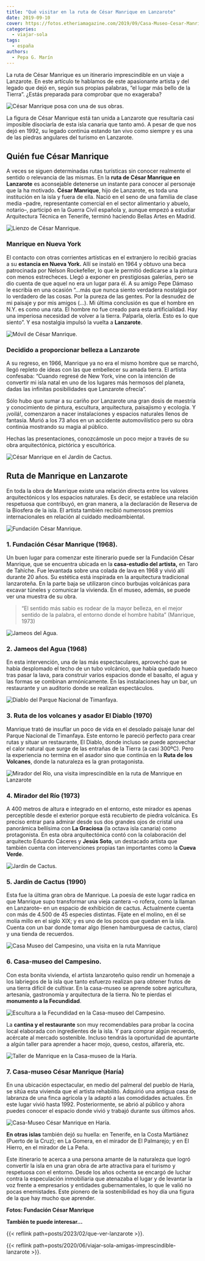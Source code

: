 ```yaml
---
title: "Qué visitar en la ruta de César Manrique en Lanzarote"
date: 2019-09-10
cover: https://fotos.etheriamagazine.com/2019/09/Casa-Museo-Cesar-Manrique-Haria-1.jpg
categories: 
  - viajar-sola
tags: 
  - españa
authors: 
  - Pepa G. Marín
---
```


La ruta de César Manrique es un itinerario imprescindible en un viaje a Lanzarote. En 
este artículo te hablamos de este apasionante artista y del legado que dejó en, según 
sus propias palabras, “el lugar más bello de la Tierra”. ¿Estás preparada para comprobar 
que no exageraba? 

![César Manrique posa con una de sus obras.](https://fotos.etheriamagazine.com/2019/09/Cesar-Manrique-lanzarote.jpg "César Manrique posa con una de sus obras.")

La figura de César Manrique está tan unida a Lanzarote que resultaría casi imposible 
disociarla de esta isla canaria que tanto amó. A pesar de que nos dejó en 1992, su 
legado continúa estando tan vivo como siempre y es una de las piedras angulares del 
turismo en Lanzarote. 

## Quién fue César Manrique

A veces se siguen determinadas rutas turísticas sin conocer realmente el sentido o 
relevancia de las mismas. En la **ruta de César Manrique en Lanzarote** es aconsejable 
detenerse un instante para conocer al personaje que la ha motivado. **César Manrique**, 
hijo de Lanzarote, es toda una institución en la isla y fuera de ella. Nació en el seno 
de una familia de clase media –padre, representante comercial en el sector alimentario y 
abuelo, notario–, participó en la Guerra Civil española y, aunque empezó a estudiar 
Arquitectura Técnica en Tenerife, terminó haciendo Bellas Artes en Madrid. 

![Lienzo de César Manrique.](https://fotos.etheriamagazine.com/2019/09/cesar-manrique-pintura-lanzarote.jpg "Lienzo de César Manrique.")

### Manrique en Nueva York

El contacto con otras corrientes artísticas en el extranjero lo recibió gracias a su 
**estancia en Nueva York.** Allí se instaló en 1964 y obtuvo una beca patrocinada por 
Nelson Rockefeller, lo que le permitió dedicarse a la pintura con menos estrecheces. 
Llegó a exponer en prestigiosas galerías, pero se dio cuenta de que aquel no era un 
lugar para él. A su amigo Pepe Dámaso le escribía en una ocasión “...más que nunca 
siento verdadera nostalgia por lo verdadero de las cosas. Por la pureza de las gentes. 
Por la desnudez de mi paisaje y por mis amigos (...). Mi última conclusión es que el 
hombre en N.Y. es como una rata. El hombre no fue creado para esta artificialidad. Hay 
una imperiosa necesidad de volver a la tierra. Palparla, olerla. Esto es lo que siento”. 
Y esa nostalgia impulsó la vuelta a **Lanzarote**. 

![Móvil de César Manrique.](https://fotos.etheriamagazine.com/2019/09/moviles-manrique-lanzarote.jpg "Móvil de César Manrique, un juguete del viento.")

### Decidido a proporcionar belleza a Lanzarote

A su regreso, en 1966, Manrique ya no era el mismo hombre que se marchó, llegó repleto 
de ideas con las que embellecer su amada tierra. El artista confesaba: “Cuando regresé 
de New York, vine con la intención de convertir mi isla natal en uno de los lugares más 
hermosos del planeta, dadas las infinitas posibilidades que Lanzarote ofrecía”. 

Sólo hubo que sumar a su cariño por Lanzarote una gran dosis de maestría y conocimiento 
de pintura, escultura, arquitectura, paisajismo y ecología. Y ¡voilá!, comenzaron a 
nacer instalaciones y espacios naturales llenos de fantasía. Murió a los 73 años en un 
accidente automovilístico pero su obra continúa mostrando su magia al público. 

Hechas las presentaciones, conozcámosle un poco mejor a través de su obra 
arquitectónica, pictórica y escultórica. 

![César Manrique en el Jardín de Cactus.](https://fotos.etheriamagazine.com/2019/09/Cesar-Manrique-jardin-cactus.jpg "César Manrique en el Jardín de Cactus.")

## Ruta de Manrique en Lanzarote

En toda la obra de Manrique existe una relación directa entre los valores 
arquitectónicos y los espacios naturales. Es decir, se establece una relación respetuosa 
que contribuyó, en gran manera, a la declaración de Reserva de la Biosfera de la isla. 
El artista también recibió numerosos premios internacionales en relación al cuidado 
medioambiental. 

![Fundación César Manrique.](https://fotos.etheriamagazine.com/2019/09/lanzarote-Fundacion-Cesar-Manrique.jpg "© Fundación César Manrique.")

### 1\. Fundación César Manrique (1968).

Un buen lugar para comenzar este itinerario puede ser la Fundación César Manrique, que 
se encuentra ubicada en la **casa-estudio del artista,** en Taro de Tahíche. Fue 
levantada sobre una colada de lava en 1968 y vivió allí durante 20 años. Su estética 
está inspirada en la arquitectura tradicional lanzaroteña. En la parte baja se 
utilizaron cinco burbujas volcánicas para excavar túneles y comunicar la vivienda. En el 
museo, además, se puede ver una muestra de su obra. 

> “El sentido más sabio es rodear de la mayor belleza, en el mejor sentido de la palabra, 
> el entorno donde el hombre habita” (Manrique, 1973) 

![Jameos del Agua.](https://fotos.etheriamagazine.com/2019/09/ruta-manrique-jameos-del-agua.jpg "© Jameos del Agua.")

### 2\. Jameos del Agua (1968)

En esta intervención, una de las más espectaculares, aprovechó que se había desplomado 
el techo de un tubo volcánico, que había quedado hueco tras pasar la lava, para 
construir varios espacios donde el basalto, el agua y las formas se combinan 
armónicamente. En las instalaciones hay un bar, un restaurante y un auditorio donde se 
realizan espectáculos. 

![Diablo del Parque Nacional de Timanfaya.](https://fotos.etheriamagazine.com/2019/09/lanzarote-timanfaya.jpg "Parque Nacional de Timanfaya.")

### 3\. Ruta de los volcanes y asador El Diablo (1970)

Manrique trató de insuflar un poco de vida en el desolado paisaje lunar del Parque 
Nacional de Timanfaya. Este entorno le pareció perfecto para crear rutas y situar un 
restaurante, El Diablo, donde incluso se puede aprovechar el calor natural que surge de 
las entrañas de la Tierra (a casi 300ºC). Pero la experiencia no termina en el asador 
sino que continúa en la **Ruta de los Volcanes**, donde la naturaleza es la gran 
protagonista. 

![Mirador del Río, una visita imprescindible en la ruta de Manrique en Lanzarote](https://fotos.etheriamagazine.com/2019/09/ruta-manrique-lanzarote-mirador-rio.jpg "© Mirador del Río.")

### 4\. Mirador del Río (1973)

A 400 metros de altura e integrado en el entorno, este mirador es apenas perceptible 
desde el exterior porque está recubierto de piedra volcánica. Es preciso entrar para 
admirar desde sus dos grandes ojos de cristal una panorámica bellísima con **La 
Graciosa** (la octava isla canaria) como protagonista. En esta obra arquitectónica contó 
con la colaboración del arquitecto Eduardo Cáceres y **Jesús Soto**, un destacado 
artista que también cuenta con intervenciones propias tan importantes como la **Cueva 
Verde**. 

![Jardín de Cactus.](https://fotos.etheriamagazine.com/2019/09/Ruta-manrique-jardin-cactus.jpg "© Jardín de Cactus.")

### 5\. Jardín de Cactus (1990)

Esta fue la última gran obra de Manrique. La poesía de este lugar radica en que Manrique 
supo transformar una vieja cantera –o rofera, como la llaman en Lanzarote– en un espacio 
de exhibición de cactus. Actualmente cuenta con más de 4.500 de 45 especies distintas. 
Fíjate en el molino, en él se molía millo en el siglo XIX; y es uno de los pocos que 
quedan en la isla. Cuenta con un bar donde tomar algo (tienen hamburguesa de cactus, 
claro) y una tienda de recuerdos. 

![Casa Museo del Campesino, una visita en la ruta Manrique](https://fotos.etheriamagazine.com/2019/09/ruta-manrique-lanzarote-monumentoCampesino.jpg "© Casa-museo del Campesino.")

### 6\. Casa-museo del Campesino.

Con esta bonita vivienda, el artista lanzaroteño quiso rendir un homenaje a los 
labriegos de la isla que tanto esfuerzo realizan para obtener frutos de una tierra 
difícil de cultivar. En la casa-museo se aprende sobre agricultura, artesanía, 
gastronomía y arquitectura de la tierra. No te pierdas el **monumento a la Fecundidad**. 

![Escultura a la Fecundidad en la Casa-museo del Campesino.](https://fotos.etheriamagazine.com/2019/09/ruta-manrique-lanzarote-escultura-fertilidad.jpg "Escultura a la Fecundidad en la Casa-museo del Campesino.")

La **cantina y el restaurante** son muy recomendables para probar la cocina local 
elaborada con ingredientes de la isla. Y para comprar algún recuerdo, acércate al 
mercado sostenible. Incluso tendrás la oportunidad de apuntarte a algún taller para 
aprender a hacer mojo, queso, cestos, alfarería, etc. 

![Taller de Manrique en la Casa-museo de la Haría.](https://fotos.etheriamagazine.com/2019/09/Casa-Museo-Cesar-Manrique-Haria.jpg "Taller de Manrique en la © Casa-museo de la Haría.")

### 7\. Casa-museo César Manrique (Haría)

En una ubicación espectacular, en medio del palmeral del pueblo de Haría, se sitúa esta 
vivienda que el artista rehabilitó. Adquirió una antigua casa de labranza de una finca 
agrícola y la adaptó a las comodidades actuales. En este lugar vivió hasta 1992. 
Posteriormente, se abrió al público y ahora puedes conocer el espacio donde vivió y 
trabajó durante sus últimos años. 

![Casa-Museo César Manrique en Haría.](https://fotos.etheriamagazine.com/2019/09/lanzarote-Casa-Museo-Cesar-Manrique-Haria.jpg "© Casa-Museo César Manrique en Haría.")

**En otras islas** también dejó su huella: en Tenerife, en la Costa Martiánez (Puerto de 
la Cruz); en La Gomera, en el mirador de El Palmarejo; y en El Hierro, en el mirador de 
La Peña. 

Este itinerario te acerca a una persona amante de la naturaleza que logró convertir la 
isla en una gran obra de arte atractiva para el turismo y respetuosa con el entorno. 
Desde los años ochenta se encargó de luchar contra la especulación inmobiliaria que 
atenazaba el lugar y de levantar la voz frente a empresarios y entidades 
gubernamentales, lo que le valió no pocas enemistades. Este pionero de la sostenibilidad 
es hoy día una figura de la que hay mucho que aprender. 

**Fotos: Fundación César Manrique** 

**También te puede interesar...** 

{{< reflink path=posts/2023/02/que-ver-lanzarote >}}. 

{{< reflink path=posts/2020/06/viajar-sola-amigas-imprescindible-lanzarote >}}.
